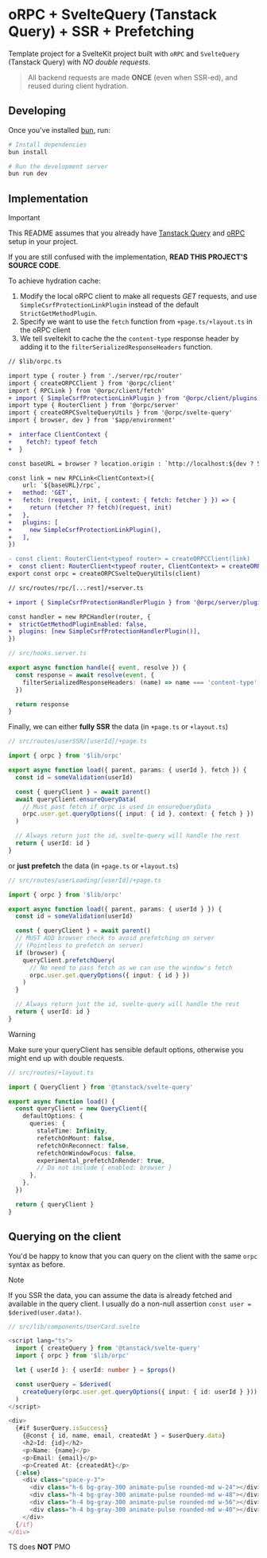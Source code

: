 # oRPC + SvelteQuery (Tanstack Query) + SSR + Prefetching

Template project for a SvelteKit project built with `oRPC` and `SvelteQuery` (Tanstack Query) with _NO double requests_.

> All backend requests are made **ONCE** (even when SSR-ed), and reused during client hydration.

## Developing

Once you've installed [bun](https://bun.sh), run:

```sh
# Install dependencies
bun install

# Run the development server
bun run dev
```

## Implementation

> [!IMPORTANT]
> This README assumes that you already have [Tanstack Query](https://tanstack.com/query/v5/docs/framework/svelte/ssr) and [oRPC](https://orpc.unnoq.com/docs/integrations/tanstack-query-old/svelte) setup in your project.
>
> If you are still confused with the implementation, **READ THIS PROJECT'S SOURCE CODE**.

To achieve hydration cache:

1. Modify the local oRPC client to make all requests _GET_ requests, and use `SimpleCsrfProtectionLinkPlugin` instead of the default `StrictGetMethodPlugin`.
2. Specify we want to use the `fetch` function from `+page.ts/+layout.ts` in the oRPC client
3. We tell sveltekit to cache the the `content-type` response header by adding it to the `filterSerializedResponseHeaders` function.

```diff
// $lib/orpc.ts

import type { router } from './server/rpc/router'
import { createORPCClient } from '@orpc/client'
import { RPCLink } from '@orpc/client/fetch'
+ import { SimpleCsrfProtectionLinkPlugin } from '@orpc/client/plugins'
import type { RouterClient } from '@orpc/server'
import { createORPCSvelteQueryUtils } from '@orpc/svelte-query'
import { browser, dev } from '$app/environment'

+  interface ClientContext {
+    fetch?: typeof fetch
+  }

const baseURL = browser ? location.origin : `http://localhost:${dev ? 5173 : 3000}`

const link = new RPCLink<ClientContext>({
    url: `${baseURL}/rpc`,
+   method: 'GET',
+   fetch: (request, init, { context: { fetch: fetcher } }) => {
+     return (fetcher ?? fetch)(request, init)
+   },
+   plugins: [
+     new SimpleCsrfProtectionLinkPlugin(),
+   ],
})

- const client: RouterClient<typeof router> = createORPCClient(link)
+  const client: RouterClient<typeof router, ClientContext> = createORPCClient(link)
export const orpc = createORPCSvelteQueryUtils(client)
```

```diff
// src/routes/rpc/[...rest]/+server.ts

+ import { SimpleCsrfProtectionHandlerPlugin } from '@orpc/server/plugins'

const handler = new RPCHandler(router, {
+  strictGetMethodPluginEnabled: false,
+  plugins: [new SimpleCsrfProtectionHandlerPlugin()],
})
```

```ts
// src/hooks.server.ts

export async function handle({ event, resolve }) {
  const response = await resolve(event, {
    filterSerializedResponseHeaders: (name) => name === 'content-type',
  })

  return response
}
```

Finally, we can either **fully SSR** the data (in `+page.ts` or `+layout.ts`)

```ts
// src/routes/userSSR/[userId]/+page.ts

import { orpc } from '$lib/orpc'

export async function load({ parent, params: { userId }, fetch }) {
  const id = someValidation(userId)

  const { queryClient } = await parent()
  await queryClient.ensureQueryData(
    // Must past fetch if orpc is used in ensureQueryData
    orpc.user.get.queryOptions({ input: { id }, context: { fetch } })
  )

  // Always return just the id, svelte-query will handle the rest
  return { userId: id }
}
```

or **just prefetch** the data (in `+page.ts` or `+layout.ts`)

```ts
// src/routes/userLoading/[userId]/+page.ts

import { orpc } from '$lib/orpc'

export async function load({ parent, params: { userId } }) {
  const id = someValidation(userId)

  const { queryClient } = await parent()
  // MUST ADD browser check to avoid prefetching on server
  // (Pointless to prefetch on server)
  if (browser) {
    queryClient.prefetchQuery(
      // No need to pass fetch as we can use the window's fetch
      orpc.user.get.queryOptions({ input: { id } })
    )
  }

  // Always return just the id, svelte-query will handle the rest
  return { userId: id }
}
```

> [!WARNING]
> Make sure your queryClient has sensible default options, otherwise you might end up with double requests.

```ts
// src/routes/+layout.ts

import { QueryClient } from '@tanstack/svelte-query'

export async function load() {
  const queryClient = new QueryClient({
    defaultOptions: {
      queries: {
        staleTime: Infinity,
        refetchOnMount: false,
        refetchOnReconnect: false,
        refetchOnWindowFocus: false,
        experimental_prefetchInRender: true,
        // Do not include { enabled: browser }
      },
    },
  })

  return { queryClient }
}
```

## Querying on the client

You'd be happy to know that you can query on the client with the same `orpc` syntax as before.

> [!NOTE]
> If you SSR the data, you can assume the data is already fetched and available in the query client. I usually do a non-null assertion `const user = $derived(user.data!)`.

```ts
// src/lib/components/UserCard.svelte

<script lang="ts">
  import { createQuery } from '@tanstack/svelte-query'
  import { orpc } from '$lib/orpc'

  let { userId }: { userId: number } = $props()

  const userQuery = $derived(
    createQuery(orpc.user.get.queryOptions({ input: { id: userId } })),
  )
</script>

<div>
  {#if $userQuery.isSuccess}
    {@const { id, name, email, createdAt } = $userQuery.data}
    <h2>Id: {id}</h2>
    <p>Name: {name}</p>
    <p>Email: {email}</p>
    <p>Created At: {createdAt}</p>
  {:else}
    <div class="space-y-3">
      <div class="h-6 bg-gray-300 animate-pulse rounded-md w-24"></div>
      <div class="h-4 bg-gray-300 animate-pulse rounded-md w-48"></div>
      <div class="h-4 bg-gray-300 animate-pulse rounded-md w-56"></div>
      <div class="h-4 bg-gray-300 animate-pulse rounded-md w-40"></div>
    </div>
  {/if}
</div>
```

TS does **NOT** PMO
